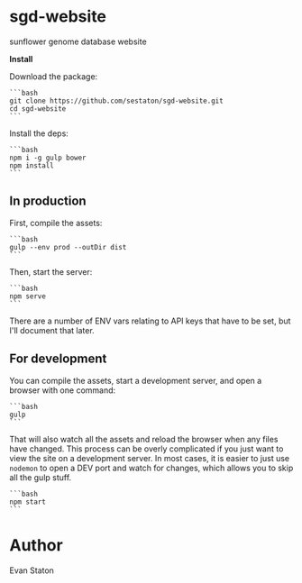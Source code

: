sgd-website
===========
sunflower genome database website

**Install**

Download the package:

    ```bash
    git clone https://github.com/sestaton/sgd-website.git
    cd sgd-website
    ```

Install the deps:

    ```bash
    npm i -g gulp bower
    npm install
    ```

## In production

First, compile the assets:
  
    ```bash
    gulp --env prod --outDir dist
    ```

Then, start the server:

    ```bash
    npm serve
    ```

There are a number of ENV vars relating to API keys that have to be set, but I'll document that later.

## For development

You can compile the assets, start a development server, and open a browser with one command:

    ```bash
    gulp
    ```

That will also watch all the assets and reload the browser when any files have changed. This process can be overly complicated if you just want to view the site on a development server. In most cases, it is easier to just use `nodemon` to open a DEV port and watch for changes, which allows you to skip all the gulp stuff.

    ```bash
    npm start
    ```

# Author

Evan Staton
